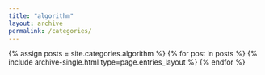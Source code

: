 ```yaml
---
title: "algorithm"
layout: archive
permalink: /categories/
---
```


{% assign posts = site.categories.algorithm %}
{% for post in posts %} {% include archive-single.html type=page.entries_layout %} {% endfor %}